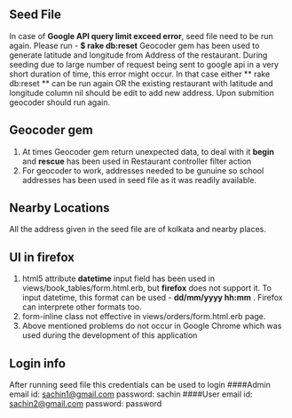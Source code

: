 ## Seed File
In case of **Google API query limit exceed error**, seed file need to be run again. 
Please run - **$ rake db:reset**
Geocoder gem has been used to generate latitude and longitude from Address of the restaurant. During seeding due to large number of request being sent to google api in a very short duration of time, this error might occur. In that case either ** rake db:reset ** can be run again OR the existing restaurant with latitude and longitude column nil should be edit to add new address. Upon submition geocoder should run again.

## Geocoder gem 
1. At times Geocoder gem return unexpected data, to deal with it **begin** and **rescue** has been used in Restaurant controller filter action 
2. For geocoder to work, addresses needed to be gunuine so school addresses has been used in seed file as it was readily available.


## Nearby Locations
All the address given in the seed file are of kolkata and nearby places. 


## UI in firefox
1. html5 attribute **datetime** input field has been used in views/book_tables/form.html.erb, but **firefox** does not support it. To input datetime, this format can be used - **dd/mm/yyyy hh:mm** . Firefox can interprete other formats too.
2. form-inline class not effective in views/orders/form.html.erb page.
3. Above mentioned problems do not occur in Google Chrome which was used during the development of this application


## Login info
After running seed file this credentials can be used to login
####Admin
email id: sachin1@gmail.com
password: sachin
####User
email id: sachin2@gmail.com
password: password